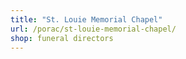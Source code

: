 ```yaml
---
title: "St. Louie Memorial Chapel"
url: /porac/st-louie-memorial-chapel/
shop: funeral directors
---
```

